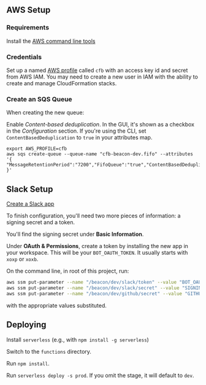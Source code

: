 ## AWS Setup

### Requirements

Install the [AWS command line tools](https://aws.amazon.com/cli/)

### Credentials

Set up a named [AWS
profile](https://docs.aws.amazon.com/cli/latest/userguide/cli-configure-profiles.html)
called `cfb` with an access key id and secret from AWS IAM. You may need to
create a new user in IAM with the ability to create and manage CloudFormation stacks.

### Create an SQS Queue

When creating the new queue:

Enable *Content-based deduplication*. In the GUI, it's shown as a checkbox in
the *Configuration* section. If you're using the CLI, set
`ContentBasedDeduplication` to `true` in your attributes map.

```
export AWS_PROFILE=cfb
aws sqs create-queue --queue-name "cfb-beacon-dev.fifo" --attributes '{ "MessageRetentionPeriod":"7200","FifoQueue":"true","ContentBasedDeduplication":"true" }'
```

## Slack Setup

[Create a Slack app](https://api.slack.com/apps?new_app=1)

To finish configuration, you'll need two more pieces of information: a signing
secret and a token.

You'll find the signing secret under **Basic Information**.

Under **OAuth & Permissions**, create a token by installing the new app in your
workspace. This will be your `BOT_OAUTH_TOKEN`. It usually starts with `xoxp` or
`xoxb`.

On the command line, in root of this project, run:

```bash
aws ssm put-parameter --name "/beacon/dev/slack/token" --value "BOT_OAUTH_TOKEN" --type SecureString
aws ssm put-parameter --name "/beacon/dev/slack/secret" --value "SIGNING_SECRET" --type SecureString
aws ssm put-parameter --name "/beacon/dev/github/secret" --value "GITHUB_SECRET" --type SecureString
```

with the appropriate values substituted.

## Deploying

Install `serverless` (e.g., with `npm install -g serverless`)

Switch to the `functions` directory.

Run `npm install`.

Run `serverless deploy -s prod`. If you omit the stage, it will default to `dev`.
